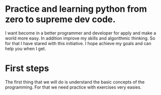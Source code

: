 # Practice and learning python from zero to supreme dev code.
I want become in a better programmer and developer for apply and make a world more easy. In addition improve my skills and algorithmic thinking. So for that I have stared with this initiative. I hope achieve my goals and can help you when I get.

# First steps
The first thing that we will do is understand the basic concepts of the programming. For that we need practice with exercises very easies.
